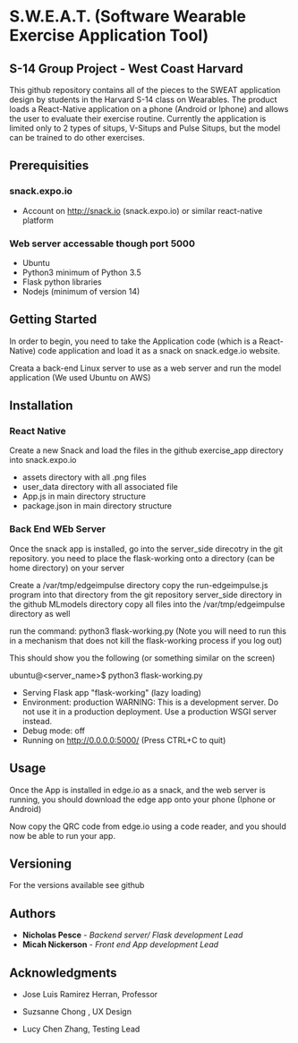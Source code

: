 
# S.W.E.A.T. (Software Wearable Exercise Application Tool)

## S-14 Group Project - West Coast Harvard

This github repository contains all of the pieces to the SWEAT application  design by students in the Harvard S-14 class on Wearables.   The product loads a React-Native application on a phone (Android or Iphone) and allows the user to evaluate their exercise routine.  Currently the application is limited only to 2 types of situps, V-Situps and Pulse Situps, but the model can be trained to do other exercises.

## Prerequisities

### snack.expo.io

- Account on http://snack.io (snack.expo.io) or similar react-native platform

### Web server accessable though port 5000

- Ubuntu
- Python3   minimum of Python 3.5
- Flask python libraries
- Nodejs (minimum of version 14)

## Getting Started


In order to begin, you need to take the Application code (which is a React-Native) code application and load it as a snack on snack.edge.io website. 

Creata a back-end Linux  server to use as a web server and run the model application (We used Ubuntu on AWS)

## Installation

### React Native 

Create a new Snack and load the files in the github exercise_app directory into snack.expo.io
- assets directory with all .png files 
- user_data directory with all associated file
- App.js in main directory structure
- package.json in main directory structure

### Back End WEb Server

Once the snack app is installed,  go into the server_side direcotry in the git repository.
you need to place the flask-working onto a directory (can be home directory) on your server

Create a /var/tmp/edgeimpulse directory
copy the run-edgeimpulse.js program into that directory from the git repository server_side directory
in the github MLmodels directory copy all files into the /var/tmp/edgeimpulse directory as well

run the command:  python3 flask-working.py   (Note you will need to run this in a mechanism that does not kill the flask-working process if you log out)

This should show you the following (or something similar on the screen)

ubuntu@<server_name>$ python3 flask-working.py
 * Serving Flask app "flask-working" (lazy loading)
 * Environment: production
   WARNING: This is a development server. Do not use it in a production deployment.
   Use a production WSGI server instead.
 * Debug mode: off
 * Running on http://0.0.0.0:5000/ (Press CTRL+C to quit)



## Usage

Once the App is installed in edge.io as a snack,  and the web server is running, you should download the edge app onto your phone (Iphone or Android)

Now copy the QRC code from edge.io using a code reader, and you should now be able to run your app.

## Versioning

For the versions available see github

## Authors

* **Nicholas Pesce** - *Backend server/ Flask development Lead*
* **Micah Nickerson**  - *Front end App development Lead*


## Acknowledgments

- Jose Luis Ramirez Herran, Professor

* Suzsanne Chong , UX Design

* Lucy Chen Zhang, Testing Lead
